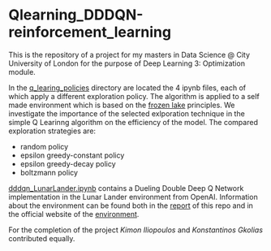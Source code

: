 # Qlearning_DDDQN-reinforcement_learning
This is the repository of a project for my masters in Data Science @ City University of London for the purpose of Deep Learning 3: Optimization module. 

In the [q_learing_policies](https://github.com/Kimonili/Qlearning_DDDQN-reinforcement_learning/tree/master/qlearning_policies) directory are located the 4 ipynb files, each of which apply a different exploration policy. The algorithm is applied to a self made environment which is based on the [frozen lake](https://gym.openai.com/envs/FrozenLake-v0/) principles. We investigate the importance of the selected exlporation technique in the simple Q Learinng algorithm on the efficiency of the model. The compared exploration strategies are:

- random policy
- epsilon greedy-constant policy
- epsilon greedy-decay policy
- boltzmann policy

[dddqn_LunarLander.ipynb](https://github.com/Kimonili/Qlearning_DDDQN-reinforcement_learning/blob/master/dddqn_LunarLander.ipynb) contains a Dueling Double Deep Q Network implementation in the Lunar Lander environment from OpenAI. Information about the environment can be found both in the [report](https://github.com/Kimonili/Qlearning_DDDQN-reinforcement_learning/blob/master/KonstantinosGkolias_KimonIliopoulos_DeepLearningOptimization_Report%20(1).pdf) of this repo and in the official website of the [environment](https://gym.openai.com/envs/LunarLander-v2/).

For the completion of the project _Kimon Iliopoulos_ and _Konstantinos Gkolias_ contributed equally. 
